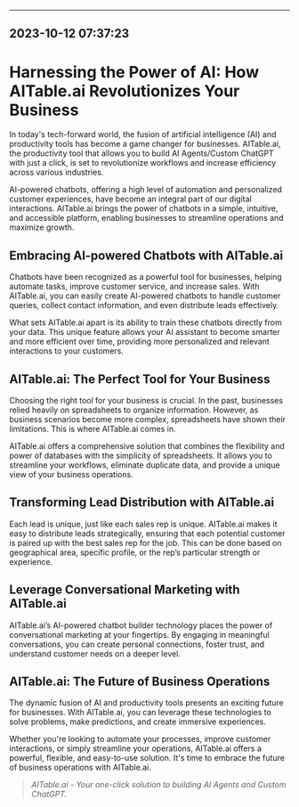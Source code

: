 

---------------------------------------------
2023-10-12 07:37:23
---------------------------------------------

# Harnessing the Power of AI: How AITable.ai Revolutionizes Your Business

In today's tech-forward world, the fusion of artificial intelligence (AI) and productivity tools has become a game changer for businesses. AITable.ai, the productivity tool that allows you to build AI Agents/Custom ChatGPT with just a click, is set to revolutionize workflows and increase efficiency across various industries. 

AI-powered chatbots, offering a high level of automation and personalized customer experiences, have become an integral part of our digital interactions. AITable.ai brings the power of chatbots in a simple, intuitive, and accessible platform, enabling businesses to streamline operations and maximize growth.

## Embracing AI-powered Chatbots with AITable.ai

Chatbots have been recognized as a powerful tool for businesses, helping automate tasks, improve customer service, and increase sales. With AITable.ai, you can easily create AI-powered chatbots to handle customer queries, collect contact information, and even distribute leads effectively.

What sets AITable.ai apart is its ability to train these chatbots directly from your data. This unique feature allows your AI assistant to become smarter and more efficient over time, providing more personalized and relevant interactions to your customers.

## AITable.ai: The Perfect Tool for Your Business

Choosing the right tool for your business is crucial. In the past, businesses relied heavily on spreadsheets to organize information. However, as business scenarios become more complex, spreadsheets have shown their limitations. This is where AITable.ai comes in.

AITable.ai offers a comprehensive solution that combines the flexibility and power of databases with the simplicity of spreadsheets. It allows you to streamline your workflows, eliminate duplicate data, and provide a unique view of your business operations. 

## Transforming Lead Distribution with AITable.ai

Each lead is unique, just like each sales rep is unique. AITable.ai makes it easy to distribute leads strategically, ensuring that each potential customer is paired up with the best sales rep for the job. This can be done based on geographical area, specific profile, or the rep’s particular strength or experience.

## Leverage Conversational Marketing with AITable.ai

AITable.ai’s AI-powered chatbot builder technology places the power of conversational marketing at your fingertips. By engaging in meaningful conversations, you can create personal connections, foster trust, and understand customer needs on a deeper level.

## AITable.ai: The Future of Business Operations

The dynamic fusion of AI and productivity tools presents an exciting future for businesses. With AITable.ai, you can leverage these technologies to solve problems, make predictions, and create immersive experiences. 

Whether you're looking to automate your processes, improve customer interactions, or simply streamline your operations, AITable.ai offers a powerful, flexible, and easy-to-use solution. It's time to embrace the future of business operations with AITable.ai.

> *AITable.ai - Your one-click solution to building AI Agents and Custom ChatGPT.*